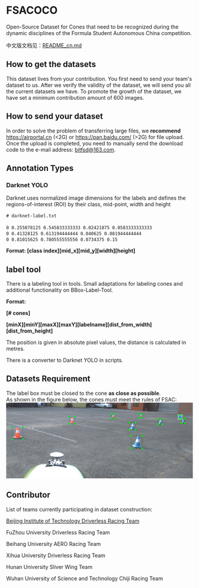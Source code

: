 # FSACOCO
Open-Source Dataset for Cones that need to be recognized during the dynamic disciplines of the Formula Student Autonomous China competition.

中文版文档见：[README_cn.md](README_cn.md)

## How to get the datasets

This dataset lives from your contribution. You first need to send your team's dataset to us. After we verify the validity of the dataset, we will send you all the current datasets we have. To promote the growth of the dataset, we have set a minimum contribution amount of 600 images.

## How to send your dataset

In order to solve the problem of transferring large files, we **recommend** https://airportal.cn (<2G) or https://pan.baidu.com/ (>2G) for file upload. Once the upload is completed, you need to manually send the download code to the e-mail address: bitfsd@163.com.

## Annotation Types

### Darknet YOLO

Darknet uses normalized image dimensions for the labels and defines the regions-of-interest (ROI) by their class, mid-point, width and height

```
# darknet-label.txt

0 0.255078125 0.545833333333 0.02421875 0.0583333333333
0 0.41328125 0.613194444444 0.040625 0.081944444444
0 0.81015625 0.780555555556 0.0734375 0.15
```
**Format: \[class index\]\[mid_x\]\[mid_y\]\[width]\[height\]**<br/>

## label tool

There is a labeling tool in tools. Small adaptations for labeling cones and additional functionality on BBox-Label-Tool.<br/>

**Format:**

**[# cones]**

**\[minX\]\[minY\]\[maxX\]\[maxY\]\[labelname\]\[dist_from_width\]\[dist_from_height\]**<br/>

The position is given in absolute pixel values, the distance is calculated in metres.

There is a converter to Darknet YOLO in scripts.


## Datasets Requirement
The label box must be closed to the cone **as close as possible**.  
As shown in the figure below, the cones must meet the rules of FSAC:
<img src="examples/example.jpg">


## Contributor
List of teams currently participating in dataset construction:

[Beijing Institute of Technology Driverless Racing Team](http://www.bitfsd.com)  

FuZhou University Driverless Racing Team

Beihang University AERO Racing Team

Xihua University Driverless Racing Team

Hunan University Sliver Wing Team

Wuhan University of Science and Technology Chiji Racing Team